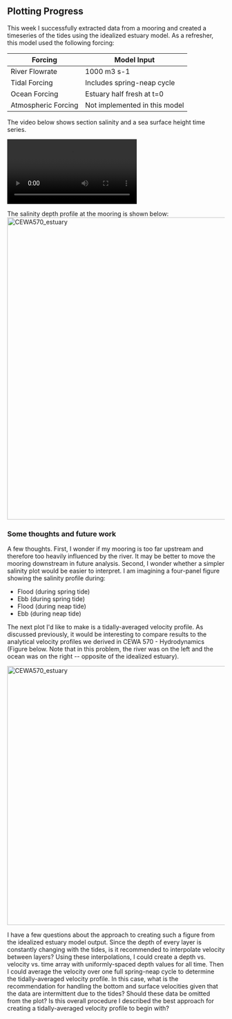 
## Plotting Progress

This week I successfully extracted data from a mooring and created a timeseries of the tides using the idealized estuary model. As a refresher, this model used the following forcing:

|Forcing | Model Input|
|---|---|
|River Flowrate|1000 m3 s-1|
|Tidal Forcing| Includes spring-neap cycle|
|Ocean Forcing| Estuary half fresh at t=0|
|Atmospheric Forcing|Not implemented in this model|

The video below shows section salinity and a sea surface height time series.

<video src="https://user-images.githubusercontent.com/15829099/174448749-2efaf6de-66e2-48a1-8a7b-69545f0c0bd5.mp4" controls="controls" style="max-width: 700px;">
</video>

The salinity depth profile at the mooring is shown below:
<img src="https://user-images.githubusercontent.com/15829099/174460928-71adfcd8-874b-4d5c-a035-a07794576f28.png" alt="CEWA570_estuary" width="700"/>

### Some thoughts and future work

A few thoughts. First, I wonder if my mooring is too far upstream and therefore too heavily influenced by the river. It may be better to move the mooring downstream in future analysis. Second, I wonder whether a simpler salinity plot would be easier to interpret. I am imagining a four-panel figure showing the salinity profile during:

- Flood (during spring tide)
- Ebb (during spring tide)
- Flood (during neap tide)
- Ebb  (during neap tide)

The next plot I'd like to make is a tidally-averaged velocity profile. As discussed previously, it would be interesting to compare results to the analytical velocity profiles we derived in CEWA 570 - Hydrodynamics (Figure below. Note that in this problem, the river was on the left and the ocean was on the right -- opposite of the idealized estuary).

<img src="https://user-images.githubusercontent.com/15829099/174674772-c04f2874-7167-4e95-8f8e-5bbc53288b8b.png" alt="CEWA570_estuary" width="600"/>

I have a few questions about the approach to creating such a figure from the idealized estuary model output. Since the depth of every layer is constantly changing with the tides, is it recommended to interpolate velocity between layers? Using these interpolations, I could create a depth vs. velocity vs. time array with uniformly-spaced depth values for all time. Then I could average the velocity over one full spring-neap cycle to determine the tidally-averaged velocity profile. In this case, what is the recommendation for handling the bottom and surface velocities given that the data are intermittent due to the tides? Should these data be omitted from the plot? Is this overall procedure I described the best approach for creating a tidally-averaged velocity profile to begin with?